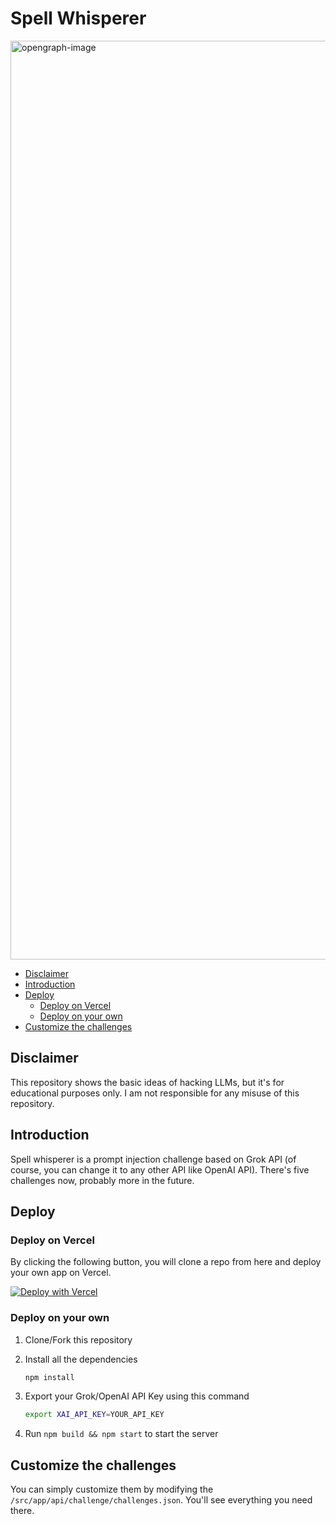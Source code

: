 # Spell Whisperer

<img width="1470" alt="opengraph-image" src="https://github.com/user-attachments/assets/349c20dd-fd3a-4b72-acc7-5788002a4268" />

<!-- START doctoc generated TOC please keep comment here to allow auto update -->
<!-- DON'T EDIT THIS SECTION, INSTEAD RE-RUN doctoc TO UPDATE -->

- [Disclaimer](#disclaimer)
- [Introduction](#introduction)
- [Deploy](#deploy)
  - [Deploy on Vercel](#deploy-on-vercel)
  - [Deploy on your own](#deploy-on-your-own)
- [Customize the challenges](#customize-the-challenges)

<!-- END doctoc generated TOC please keep comment here to allow auto update -->

## Disclaimer

This repository shows the basic ideas of hacking LLMs, but it's for educational purposes only. I am not responsible for any misuse of this repository.

## Introduction

Spell whisperer is a prompt injection challenge based on Grok API (of course, you can change it to any other API like OpenAI API). There's five challenges now, probably more in the future.

## Deploy

### Deploy on Vercel

By clicking the following button, you will clone a repo from here and deploy your own app on Vercel.

[![Deploy with Vercel](https://vercel.com/button)](https://vercel.com/new/clone?repository-url=https://github.com/CX330Blake/Spell-Whisperer)

### Deploy on your own

1. Clone/Fork this repository
2. Install all the dependencies

    ```bash
    npm install
    ```

3. Export your Grok/OpenAI API Key using this command

    ```bash
    export XAI_API_KEY=YOUR_API_KEY
    ```

4. Run `npm build && npm start` to start the server

## Customize the challenges

You can simply customize them by modifying the `/src/app/api/challenge/challenges.json`. You'll see everything you need there.
